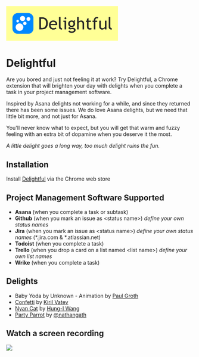 <img src="https://github.com/paulMrG2/delightful/blob/master/assets/img/delightful-logo-horizontal-yellow-bg.svg?raw=true" width="300">

# Delightful

Are you bored and just not feeling it at work? Try Delightful, a Chrome extension that will brighten your day with delights when you complete a task in your project management software.

Inspired by Asana delights not working for a while, and since they returned there has been some issues. We do love Asana delights, but we need that little bit more, and not just for Asana.

You'll never know what to expect, but you will get that warm and fuzzy feeling with an extra bit of dopamine when you deserve it the most.

_A little delight goes a long way, too much delight ruins the fun._

## Installation
Install [Delightful](https://chrome.google.com/webstore/detail/delightful/lcpnconeejbcokkmdmlkhenjnkdcioji) via the Chrome web store

## Project Management Software Supported
- **Asana** (when you complete a task or subtask)
- **Github** (when you mark an issue as \<status name\>) _define your own status names_
- **Jira** (when you mark an issue as \<status name\>)  _define your own status names_ (*.jira.com & *.atlassian.net)
- **Todoist** (when you complete a task)
- **Trello** (when you drop a card on a list named \<list name\>) _define your own list names_
- **Wrike** (when you complete a task)

## Delights
- Baby Yoda by Unknown - Animation by [Paul Groth](https://github.com/paulMrG2)
- [Confetti](https://github.com/catdad/canvas-confetti) by [Kiril Vatev](https://github.com/catdad)
- [Nyan Cat](https://github.com/Gowee/nyancat-svg) by [Hung-I Wang](https://github.com/Gowee)
- [Party Parrot](https://codepen.io/nathangath/pen/RgvzVY/) by [@nathangath](https://codepen.io/nathangath)

## Watch a screen recording
[<img src="https://img.youtube.com/vi/XHvM0rBabkA/maxresdefault.jpg" width="50%">](https://youtu.be/XHvM0rBabkA)